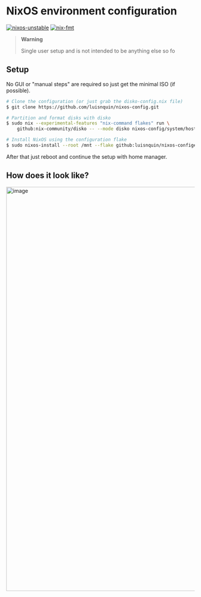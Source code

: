 # NixOS environment configuration

[![nixos-unstable](https://img.shields.io/badge/NixOS-unstable-informational.svg?style=flat&logo=nixos&logoColor=dee1e6&colorA=101419&colorB=70a5eb)](https://github.com/nixos/nixpkgs)
[![nix-fmt](https://github.com/luisnquin/nixos-config/actions/workflows/style.yml/badge.svg)](https://github.com/luisnquin/nixos-config/actions/workflows/style.yml)

> **Warning**
>
> Single user setup and is not intended to be anything else so fo

## Setup

No GUI or "manual steps" are required so just get the minimal ISO (if possible).

```bash
# Clone the configuration (or just grab the disko-config.nix file)
$ git clone https://github.com/luisnquin/nixos-config.git

# Partition and format disks with disko
$ sudo nix --experimental-features "nix-command flakes" run \
    github:nix-community/disko -- --mode disko nixos-config/system/hosts/nyx/disko-config.nix

# Install NixOS using the configuration flake
$ sudo nixos-install --root /mnt --flake github:luisnquin/nixos-config#nyx
```

After that just reboot and continue the setup with home manager.

## How does it look like?

<img width="1920" height="1080" alt="image" src="https://github.com/user-attachments/assets/dc8cea0a-d10d-4eb1-bc52-ebfc809c2db1" />
